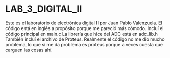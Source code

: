 # LAB_3_DIGITAL_II
Este es el laboratorio de electrónica digital II por Juan Pablo Valenzuela. El código está en inglés a propósito porque me pareció más cómodo.
Incluí el código principal en main.c
La librería que hice del ADC está en adc_lib.h
También incluí el archivo de Proteus.
Realmente el código no me dio mucho problema, lo que si me da problema es proteus porque a veces cuesta que carguen las cosas ahí.
